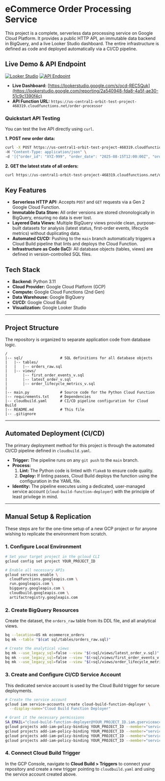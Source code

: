 # eCommerce Order Processing Service

This project is a complete, serverless data processing service on Google Cloud Platform. It provides a public HTTP API, an immutable data backend in BigQuery, and a live Looker Studio dashboard. The entire infrastructure is defined as code and deployed automatically via a CI/CD pipeline.

## Live Demo & API Endpoint

[![Looker Studio](https://img.shields.io/badge/Live%20Dashboard-Looker%20Studio-blue?style=for-the-badge&logo=looker)](https://lookerstudio.google.com/reporting/2a540948-fda8-4a5f-ae30-51c9c1390f4c)
[![API Endpoint](https://img.shields.io/badge/API%20Endpoint-Live-green?style=for-the-badge)](https://us-central1-orbit-test-project-468319.cloudfunctions.net/order-processor)

*   **Live Dashboard:** [https://lookerstudio.google.com/s/ocd-REC5Quk](https://lookerstudio.google.com/reporting/2a540948-fda8-4a5f-ae30-51c9c1390f4c)
*   **API Function URL:** `https://us-central1-orbit-test-project-468319.cloudfunctions.net/order-processor`

### Quickstart API Testing

You can test the live API directly using `curl`.

**1. POST new order data:**
```bash
curl -X POST https://us-central1-orbit-test-project-468319.cloudfunctions.net/order-processor \
-H "Content-Type: application/json" \
-d '[{"order_id": "XYZ-999", "order_date": "2025-08-15T12:00:00Z", "order_details": "Test Item from README", "order_status": "Processing"}]'
```

**2. GET the latest state of all orders:**
```bash
curl https://us-central1-orbit-test-project-468319.cloudfunctions.net/order-processor
```

## Key Features

*   **Serverless HTTP API:** Accepts `POST` and `GET` requests via a Gen 2 Google Cloud Function.
*   **Immutable Data Store:** All order versions are stored chronologically in BigQuery, ensuring no data is ever lost.
*   **Layered Data Views:** Multiple BigQuery views provide clean, purpose-built datasets for analysis (latest status, first-order events, lifecycle metrics) without duplicating data.
*   **Automated CI/CD:** Pushing to the `main` branch automatically triggers a Cloud Build pipeline that lints and deploys the Cloud Function.
*   **Infrastructure as Code (IaC):** All database objects (tables, views) are defined in version-controlled SQL files.

## Tech Stack

*   **Backend:** Python 3.11
*   **Cloud Provider:** Google Cloud Platform (GCP)
*   **Compute:** Google Cloud Functions (2nd Gen)
*   **Data Warehouse:** Google BigQuery
*   **CI/CD:** Google Cloud Build
*   **Visualization:** Google Looker Studio

---

## Project Structure

The repository is organized to separate application code from database logic.

```
/
|-- sql/                 # SQL definitions for all database objects
|   |-- tables/
|   |   |-- orders_raw.sql
|   |-- views/
|       |-- first_order_events_v.sql
|       |-- latest_order_v.sql
|       |-- order_lifecycle_metrics_v.sql
|
|-- main.py              # Source code for the Python Cloud Function
|-- requirements.txt     # Dependencies
|-- cloudbuild.yaml      # CI/CD pipeline configuration for Cloud Build
|-- README.md            # This file
|-- .gitignore
```

---

## Automated Deployment (CI/CD)

The primary deployment method for this project is through the automated CI/CD pipeline defined in `cloudbuild.yaml`.

*   **Trigger:** The pipeline runs on any `git push` to the `main` branch.
*   **Process:**
    1.  **Lint:** The Python code is linted with `flake8` to ensure code quality.
    2.  **Deploy:** If linting passes, Cloud Build deploys the function using the configuration in the YAML file.
*   **Identity:** The pipeline executes using a dedicated, user-managed service account (`cloud-build-function-deployer`) with the principle of least privilege in mind.

---

## Manual Setup & Replication

These steps are for the one-time setup of a new GCP project or for anyone wishing to replicate the environment from scratch.

### 1. Configure Local Environment
```bash
# Set your target project in the gcloud CLI
gcloud config set project YOUR_PROJECT_ID

# Enable all necessary APIs
gcloud services enable \
  cloudfunctions.googleapis.com \
  run.googleapis.com \
  bigquery.googleapis.com \
  cloudbuild.googleapis.com \
  artifactregistry.googleapis.com
```

### 2. Create BigQuery Resources
Create the dataset, the `orders_raw` table from its DDL file, and all analytical views.
```bash
bq --location=US mk ecommerce_orders
bq mk --table "$(cat sql/tables/orders_raw.sql)"

# Create the analytical views
bq mk --use_legacy_sql=false --view "$(<sql/views/latest_order_v.sql)" ecommerce_orders.latest_order_v
bq mk --use_legacy_sql=false --view "$(<sql/views/first_order_events_v.sql)" ecommerce_orders.first_order_events_v
bq mk --use_legacy_sql=false --view "$(<sql/views/order_lifecycle_metrics_v.sql)" ecommerce_orders.order_lifecycle_metrics_v
```

### 3. Create and Configure CI/CD Service Account
This dedicated service account is used by the Cloud Build trigger for secure deployments.
```bash
# Create the service account
gcloud iam service-accounts create cloud-build-function-deployer \
  --display-name="Cloud Build Function Deployer"

# Grant it the necessary permissions
SA_EMAIL="cloud-build-function-deployer@YOUR_PROJECT_ID.iam.gserviceaccount.com"
gcloud projects add-iam-policy-binding YOUR_PROJECT_ID --member="serviceAccount:$SA_EMAIL" --role="roles/cloudfunctions.developer"
gcloud projects add-iam-policy-binding YOUR_PROJECT_ID --member="serviceAccount:$SA_EMAIL" --role="roles/run.admin"
gcloud projects add-iam-policy-binding YOUR_PROJECT_ID --member="serviceAccount:$SA_EMAIL" --role="roles/storage.admin"
gcloud projects add-iam-policy-binding YOUR_PROJECT_ID --member="serviceAccount:$SA_EMAIL" --role="roles/iam.serviceAccountUser"
```

### 4. Connect Cloud Build Trigger
In the GCP Console, navigate to **Cloud Build > Triggers** to connect your repository and create a new trigger pointing to `cloudbuild.yaml` and using the service account created above.